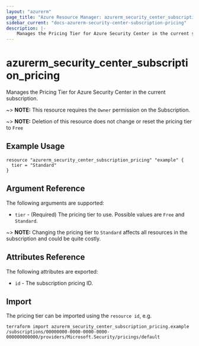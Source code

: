 ```yaml
---
layout: "azurerm"
page_title: "Azure Resource Manager: azurerm_security_center_subscription_pricing"
sidebar_current: "docs-azurerm-security-center-subscription-pricing"
description: |-
    Manages the Pricing Tier for Azure Security Center in the current subscription.
---
```


# azurerm_security_center_subscription_pricing

Manages the Pricing Tier for Azure Security Center in the current subscription.

~> **NOTE:** This resource requires the `Owner` permission on the Subscription.

~> **NOTE:** Deletion of this resource does not change or reset the pricing tier to `Free`

## Example Usage

```hcl
resource "azurerm_security_center_subscription_pricing" "example" {
  tier = "Standard"
}
```

## Argument Reference

The following arguments are supported:

* `tier` - (Required) The pricing tier to use. Possible values are `Free` and `Standard`.

~> **NOTE:** Changing the pricing tier to `Standard` affects all resources in the subscription and could be quite costly.

## Attributes Reference

The following attributes are exported:

* `id` - The subscription pricing ID.


## Import

The pricing tier can be imported using the `resource id`, e.g.

```shell
terraform import azurerm_security_center_subscription_pricing.example /subscriptions/00000000-0000-0000-0000-000000000000/providers/Microsoft.Security/pricings/default
```
